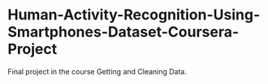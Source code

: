 # Human-Activity-Recognition-Using-Smartphones-Dataset-Coursera-Project
Final project in the course Getting and Cleaning Data. 
